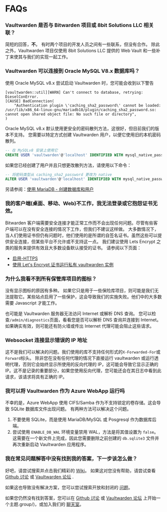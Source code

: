 # FAQs

### Vaultwarden 是否与 Bitwarden 项目或 8bit Solutions LLC 相关联？

简短的回答，**不**。 有时两个项目的开发人员之间有一些联系，但没有合作。 除此之外，Vaultwarden 项目仅使用 8bit Solutions LLC 提供的 Web Vault 和一些补丁来使其与我们的实现一起工作。

### Vaultwarden 可以连接到 Oracle MySQL V8.x 数据库吗？

使用 Oracle MySQL v8.x 尝试启动 Vaultwarden 时，您可能会收到以下警告

```
[vaultwarden::util][WARN] Can't connect to database, retrying: DieselConError.
[CAUSE] BadConnection(
    "Authentication plugin \'caching_sha2_password\' cannot be loaded: /usr/lib/x86_64-linux-gnu/mariadb18/plugin/caching_sha2_password.so: cannot open shared object file: No such file or directory",
)
```

Oracle MySQL v8.x 默认使用更安全的密码散列方法，这很好，但目前我们的版本不支持。 您需要以特定方式创建 Vaultwarden 用户，以便它使用旧的本机密码散列。

```sql
-- 在 MySQLv8 安装上使用它
CREATE USER 'vaultwarden'@'localhost' IDENTIFIED WITH mysql_native_password BY 'yourpassword';
```

如果您已经创建了用户并且只想更改散列方法，请使用以下命令：

```sql
-- 将密码类型从 caching_sha2_password 更改为 native
ALTER USER 'vaultwarden'@'localhost' IDENTIFIED WITH mysql_native_password BY 'yourpassword';
```

另请参阅：[使用 MariaDB - 创建数据库和用户](https://github.com/dani-garcia/vaultwarden/wiki/Using-the-MariaDB-(MySQL)-Backend#create-database-and-user)

### 我的客户端(桌面、移动、Web)不工作，我无法登录或它抱怨证书无效。

Bitwarden 客户端需要安全连接才能正常工作而不会出现任何问题。尽管有些客户端可以在没有安全连接的情况下工作，但我们不建议这样做。 大多数情况下，当人们使用证书但仍有问题时，他们使用的是所谓的自签名证书。虽然这些可以提供安全连接，但某些平台不允许或不支持这一点。 我们建议使用 Lets Encrypt 之类的服务来提供有效且大多数设备默认接受的证书。 请参阅以下页面：

* [启用-HTTPS](https://github.com/dani-garcia/vaultwarden/wiki/Enabling-HTTPS)
* [使用 Let's Encrypt 证书运行私有 vaultwarden 实例](https://github.com/dani-garcia/vaultwarden/wiki/Running-a-private-vaultwarden-instance-with-Let's-Encrypt-certs)

### 为什么我看不到所有保管库项目的图标？

没有显示图标的原因有多种。 如果它只是用于一些保险库项目，则可能是我们无法提取它。某些站点启用了一些保护，这会导致我们的实施失败。他们中的大多数需要 Javascript 才能工作。

也可能是 Vaultwarden 服务器无法访问 Internet 或解析 DNS 查询。 您可以检查`/admin/diagnostics`页面，看看您是否可以解析 DNS 查询并连接到 Internet。 如果确实有效，则可能还有防火墙或传出 Internet 代理可能会阻止这些请求。

### Websocket 连接显示错误的 IP 地址

这不是我们可以解决的问题。我们使用的库不支持任何形式的`X-Forwarded-For`或`Forward`标头。 除非您在没有任何代理的情况下直接运行 vaultwarden 或运行透明代理，否则它会始终显示所使用的反向代理的 IP，这可能会导致它显示正确的 IP。这不是记录的重要部分，如果您使用反向代理，您可能还会在其日志中看到此请求，该请求将具有正确的 IP。

### 我可以将 Vaultwarden 作为 Azure WebApp 运行吗

不幸的是，Azure WebApp 使用 CIFS/Samba 作为不支持锁定的卷存储。这会导致 SQLite 数据库文件出现问题。 有两种方法可以解决这个问题。

1. 不要使用 SQLite，而是使用 MariaDB/MySQL 或 Posgresql 作为数据库后端。
2. 尝试使用 `ENABLE_DB_WAL` 环境变量禁用 WAL，方法是将其值设置为 `false`。这需要在一个新文件上完成，因此您需要删除之前创建的 `db.sqlite3` 文件并再次重新启动 Vaultwarden 应用程序。

### 我在常见问题解答中没有找到我的答案，下一步该怎么做？

好吧，请尝试搜索并点击我们精彩的 [Wiki](https://github.com/dani-garcia/vaultwarden/wiki)。 如果这对您没有帮助，请尝试查看 [Github 讨论](https://github.com/dani-garcia/vaultwarden/discussions) 或 [Vaultwarden 论坛](https://vaultwarden.discourse.group) .

如果这也导致没有解决方案，您可以尝试搜索开放和封闭的 [问题](https://github.com/dani-garcia/vaultwarden/issues)。

如果您仍然没有找到答案，您可以在 [Github 讨论](https://github.com/dani-garcia/vaultwarden/discussions) 或 [Vaultwarden 论坛](https://vaultwarden.discourse) 上开始一个主题.group/)，或加入我们的 [聊天室](https://matrix.to/#/#vaultwarden:matrix.org)。

